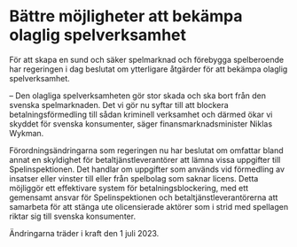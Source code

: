 # Bättre möjligheter att bekämpa olaglig spelverksamhet

För att skapa en sund och säker spelmarknad och förebygga spelberoende har regeringen i dag beslutat om ytterligare åtgärder för att bekämpa olaglig spelverksamhet.

– Den olagliga spelverksamheten gör stor skada och ska bort från den svenska spelmarknaden. Det vi gör nu syftar till att blockera betalningsförmedling till sådan kriminell verksamhet och därmed ökar vi skyddet för svenska konsumenter, säger finansmarknadsminister Niklas Wykman.

Förordningsändringarna som regeringen nu har beslutat om omfattar bland annat en skyldighet för betaltjänstleverantörer att lämna vissa uppgifter till Spelinspektionen. Det handlar om uppgifter som används vid förmedling av insatser eller vinster till eller från spelbolag som saknar licens. Detta möjliggör ett effektivare system för betalningsblockering, med ett gemensamt ansvar för Spelinspektionen och betaltjänstleverantörerna att samarbeta för att stänga ute olicensierade aktörer som i strid med spellagen riktar sig till svenska konsumenter.

Ändringarna träder i kraft den 1 juli 2023.
